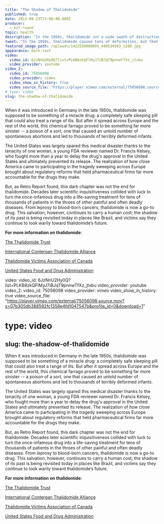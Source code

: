 ```yaml
---
title: "The Shadow of Thalidomide"
published: true
date: 2013-09-23T23:00:00.000Z
producer:
  - kit-roane
topic: health
description: "In the 1950s, thalidomide cut a wide swath of destruction across the world, leaving behind thousands of deformed infants, but that was only the beginning of the story."
tweet: "In the 1950s, thalidomide caused tons of deformities, but that was only the beginning of the story:"
featured_image_path: /uploads/1422558080091_449539503_1280.jpg
appearance: dark-text
video:
  video_id: 6JzNnU2Hy0Q?list=PLKB8zkQFlMyJ7iBJqT9pnnwTfXz_jtxbu
  video_provider: youtube
video_2:
  video_id: 75056098
  video_provider: vimeo
  video_show_in_history: true
  video_source_file: "https://player.vimeo.com/external/75056098.source.mov?s=07b305db388592fc1358e4fd1047547b&profile_id=0&download=1"
# type: video
slug: the-shadow-of-thalidomide
---
```


When it was introduced in Germany in the late 1950s, thalidomide was supposed to be something of a miracle drug: a completely safe sleeping pill that could also treat a range of ills. But after it spread across Europe and the rest of the world, this chemical farrago proved to be something far more sinister -- a poison of a sort, one that caused an untold number of spontaneous abortions and led to thousands of terribly deformed infants.

The United States was largely spared this medical disaster thanks to the tenacity of one woman, a young FDA reviewer named Dr. Francis Kelsey, who fought more than a year to delay the drug's approval in the United States and ultimately prevented its release. The realization of how close America came to participating in the tragedy sweeping across Europe brought about regulatory reforms that held pharmaceutical firms far more accountable for the drugs they make.

But, as Retro Report found, this dark chapter was not the end for thalidomide. Decades later scientific inquisitiveness collided with luck to turn the once-infamous drug into a life-saving treatment for tens of thousands of patients in the throes of other painful and often deadly diseases. From leprosy to blood-born cancers, thalidomide is now a go-to drug. This salvation, however, continues to carry a human cost; the shadow of its past is being revisited today in places like Brazil, and victims say they continue to look warily toward thalidomide’s future.

**For more information on thalidomide**:

[The Thalidomide Trust](http://www.thalidomidetrust.org/)

[International Contergan Thalidomide Alliance](http://www.ictacampaign.com)

[Thalidomide Victims Association of Canada](http://www.thalidomide.ca/)

[United States Food and Drug Administration](http://www.fda.gov/drugs/newsevents/ucm320924.htm)

video:
  video_id: 6JzNnU2Hy0Q?list=PLKB8zkQFlMyJ7iBJqT9pnnwTfXz_jtxbu
  video_provider: youtube
video_2:
  video_id: 75056098
  video_provider: vimeo
  video_show_in_history: true
  video_source_file: "https://player.vimeo.com/external/75056098.source.mov?s=07b305db388592fc1358e4fd1047547b&profile_id=0&download=1"
# type: video
slug: the-shadow-of-thalidomide
---

When it was introduced in Germany in the late 1950s, thalidomide was supposed to be something of a miracle drug: a completely safe sleeping pill that could also treat a range of ills. But after it spread across Europe and the rest of the world, this chemical farrago proved to be something far more sinister -- a poison of a sort, one that caused an untold number of spontaneous abortions and led to thousands of terribly deformed infants.

The United States was largely spared this medical disaster thanks to the tenacity of one woman, a young FDA reviewer named Dr. Francis Kelsey, who fought more than a year to delay the drug's approval in the United States and ultimately prevented its release. The realization of how close America came to participating in the tragedy sweeping across Europe brought about regulatory reforms that held pharmaceutical firms far more accountable for the drugs they make.

But, as Retro Report found, this dark chapter was not the end for thalidomide. Decades later scientific inquisitiveness collided with luck to turn the once-infamous drug into a life-saving treatment for tens of thousands of patients in the throes of other painful and often deadly diseases. From leprosy to blood-born cancers, thalidomide is now a go-to drug. This salvation, however, continues to carry a human cost; the shadow of its past is being revisited today in places like Brazil, and victims say they continue to look warily toward thalidomide’s future.

**For more information on thalidomide**:

[The Thalidomide Trust](http://www.thalidomidetrust.org/)

[International Contergan Thalidomide Alliance](http://www.ictacampaign.com)

[Thalidomide Victims Association of Canada](http://www.thalidomide.ca/)

[United States Food and Drug Administration](http://www.fda.gov/drugs/newsevents/ucm320924.htm)

